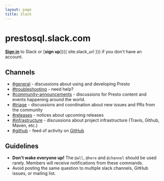 ```yaml
---
layout: page
title: Slack
---
```


# prestosql.slack.com

[**Sign in**](https://prestosql.slack.com) to Slack or [**sign up**]({{ site.slack_url }}) if you don't have an account.

## Channels

* [#general](https://prestosql.slack.com/messages/CFLB9AMBN) - discussions about using and developing Presto
* [#troubleshooting](https://prestosql.slack.com/messages/CGB0QHWSW) - need help?
* [#community-announcements](https://prestosql.slack.com/messages/CFQAMGRQE) - discussions for Presto content and events happening around the world.
* [#triage](https://prestosql.slack.com/messages/CFP4810CV) - discussions and coordination about new issues and PRs from the community
* [#releases](https://prestosql.slack.com/messages/CFP480UKX) - notices about upcoming releases
* [#infrastructure](https://prestosql.slack.com/messages/CFPVDC9JT) - discussions about project infrastructure (Travis, Github, Maven, etc.)
* [#github](https://prestosql.slack.com/messages/CFN644R4G) - feed of activity on [GitHub](https://github.com/prestosql)

## Guidelines

* **Don't wake everyone up!** The `@all`, `@here` and `@channel` should be used rarely. Members will receive
 notifications from these commands.
* Avoid posting the same question to multiple slack channels, GitHub issues, or mailing list. 
